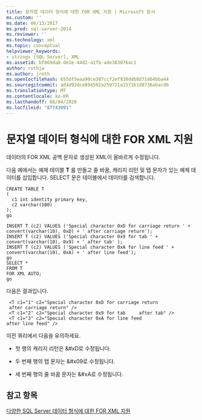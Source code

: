 ```yaml
---
title: 문자열 데이터 형식에 대한 FOR XML 지원 | Microsoft 문서
ms.custom: ''
ms.date: 06/13/2017
ms.prod: sql-server-2014
ms.reviewer: ''
ms.technology: xml
ms.topic: conceptual
helpviewer_keywords:
- strings [SQL Server], XML
ms.assetid: bf069da8-de1e-44d2-a1fb-ade383076ac1
author: rothja
ms.author: jroth
ms.openlocfilehash: 655df5eaa90ce307ccf2ef930ddb0d71d64bba44
ms.sourcegitcommit: ad4d92dce894592a259721a1571b1d8736abacdb
ms.translationtype: MT
ms.contentlocale: ko-KR
ms.lasthandoff: 08/04/2020
ms.locfileid: "87743091"
---
```

# <a name="for-xml-support-for-string-data-types"></a>문자열 데이터 형식에 대한 FOR XML 지원
  데이터의 FOR XML 공백 문자로 생성된 XML이 올바르게 수정됩니다.  
  
 다음 예에서는 예제 테이블 **T** 를 만들고 줄 바꿈, 캐리지 리턴 및 탭 문자가 있는 예제 데이터를 삽입합니다. SELECT 문은 테이블에서 데이터를 검색합니다.  
  
```  
CREATE TABLE T  
(  
  c1 int identity primary key,  
  c2 varchar(100)  
);  
go  
  
INSERT T (c2) VALUES ('Special character 0xD for carriage return ' + convert(varchar(10), 0xD) + ' after carriage return');  
INSERT T (c2) VALUES ('Special character 0x9 for tab ' + convert(varchar(10), 0x9) + ' after tab' );  
INSERT T (c2) VALUES ('Special character 0xA for line feed ' + convert(varchar(10), 0xA) + ' after line feed');  
go  
SELECT *   
FROM T  
FOR XML AUTO;  
go  
```  
  
 다음은 결과입니다.  
  
```  
 <T c1="1" c2="Special character 0xD for carriage return   
 after carriage return" />  
 <T c1="2" c2="Special character 0x9 for tab     after tab" />  
 <T c1="3" c2="Special character 0xA for line feed   
after line feed" />  
```  
  
 이전 쿼리에서 다음을 유의하세요.  
  
-   첫 행의 캐리지 리턴은 &#xD로 수정됩니다.  
  
-   두 번째 행의 탭 문자는 &#x09로 수정됩니다.  
  
-   세 번째 행의 줄 바꿈 문자는 &#xA로 수정됩니다.  
  
## <a name="see-also"></a>참고 항목  
 [다양한 SQL Server 데이터 형식에 대한 FOR XML 지원](for-xml-support-for-various-sql-server-data-types.md)  
  
  
